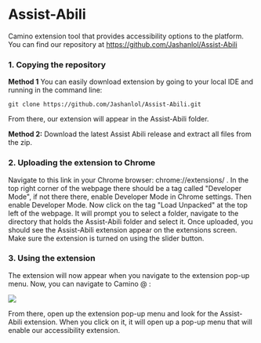 # Assist-Abili
Camino extension tool that provides accessibility options to the platform. 
You can find our repository at https://github.com/Jashanlol/Assist-Abili

### 1. Copying the repository

**Method 1**
You can easily download extension by going to your local IDE and running in the command line:

```
git clone https://github.com/Jashanlol/Assist-Abili.git
```
From there, our extension will appear in the Assist-Abili folder. 


**Method 2:**
Download the latest Assist Abili release and extract all files from the zip. 

### 2. Uploading the extension to Chrome
Navigate to this link in your Chrome browser: chrome://extensions/  . In the top right corner of the webpage there should be a tag called "Developer Mode", if not there there, enable Developer Mode in Chrome settings. Then enable Developer Mode. Now click on the tag "Load Unpacked" at the top left of the webpage. It will prompt you to select a folder, navigate to the directory that holds the Assist-Abili folder and select it. Once uploaded, you should see the Assist-Abili extension appear on the extensions screen. Make sure the extension is turned on using the slider button.


### 3. Using the extension
The extension will now appear when you navigate to the extension pop-up menu. Now, you can navigate to Camino @ :  

[![](https://img.shields.io/badge/Camino-red?style=for-the-badge)](https://camino.instructure.com/)
  
From there, open up the extension pop-up menu and look for the Assist-Abili extension. When you click on it, it will open up a pop-up menu that will enable our accessibility extension.



  



